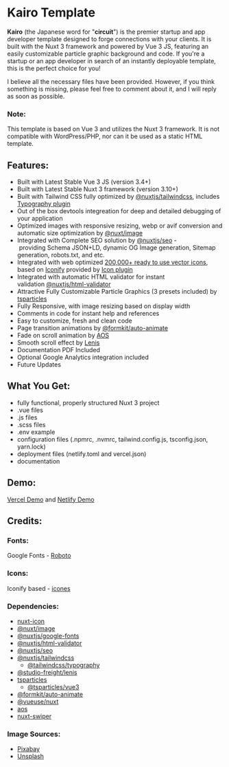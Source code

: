 # Kairo Template

**Kairo** (the Japanese word for "**circuit**") is the premier startup and app developer template designed to forge connections with your clients. It is built with the Nuxt 3 framework and powered by Vue 3 JS, featuring an easily customizable particle graphic background and code. If you're a startup or an app developer in search of an instantly deployable template, this is the perfect choice for you!

I believe all the necessary files have been provided. However, if you think something is missing, please feel free to comment about it, and I will reply as soon as possible.

### **Note:**

This template is based on Vue 3 and utilizes the Nuxt 3 framework. It is not compatible with WordPress/PHP, nor can it be used as a static HTML template.

## **Features:**

*   Built with Latest Stable Vue 3 JS (version 3.4+)
*   Built with Latest Stable Nuxt 3 framework (version 3.10+)
*   Built with Tailwind CSS fully optimized by [@nuxtjs/tailwindcss](https://tailwindcss.nuxtjs.org/), includes [Typography plugin](https://tailwindcss.com/docs/typography-plugin)
*   Out of the box devtools integreation for deep and detailed debugging of your application
*   Optimized images with responsive resizing, webp or avif conversion and automatic size optimization by [@nuxt/image](https://image.nuxt.com/)
*   Integrated with Complete SEO solution by [@nuxtjs/seo](https://nuxtseo.com/) - providing Schema JSON+LD, dynamic OG Image generation, Sitemap generation, robots.txt, and etc.
*   Integrated with web optimized [200,000+ ready to use vector icons](https://icones.js.org/), based on [Iconify](https://iconify.design/) provided by [Icon plugin](https://nuxt.com/modules/icon)
*   Integrated with automatic HTML validator for instant validation [@nuxtjs/html-validator](https://html-validator.nuxtjs.org/)
*   Attractive Fully Customizable Particle Graphics (3 presets included) by [tsparticles](https://particles.js.org/samples/index.html#Parallax)
*   Fully Responsive, with image resizing based on display width
*   Comments in code for instant help and references
*   Easy to customize, fresh and clean code
*   Page transition animations by [@formkit/auto-animate](https://nuxt.com/modules/auto-animate)
*   Fade on scroll animation by [AOS](https://michalsnik.github.io/aos/)
*   Smooth scroll effect by [Lenis](https://lenis.studiofreight.com/)
*   Documentation PDF Included
*   Optional Google Analytics integration included
*   Future Updates

## **What You Get:**

*   fully functional, properly structured Nuxt 3 project
*   .vue files
*   .js files
*   .scss files
*   .env example
*   configuration files (.npmrc, .nvmrc, tailwind.config.js, tsconfig.json, yarn.lock)
*   deployment files (netlify.toml and vercel.json)
*   documentation

## **Demo:**

[Vercel Demo](https://kairo-template.vercel.app/) and [Netlify Demo](https://kairo-template.netlify.app/)

## **Credits:**

### **Fonts:**
Google Fonts - [Roboto](https://fonts.google.com/specimen/Roboto)

### **Icons:**
Iconify based - [icones](https://icones.js.org/)

### **Dependencies:**
*   [nuxt-icon](https://nuxt.com/modules/icon)
*   [@nuxt/image](https://image.nuxt.com/)
*   [@nuxtjs/google-fonts](https://google-fonts.nuxtjs.org/)
*   [@nuxtjs/html-validator](https://html-validator.nuxtjs.org/)
*   [@nuxtjs/seo](https://nuxtseo.com/)
*   [@nuxtjs/tailwindcss](https://tailwindcss.nuxtjs.org/)
    *   [@tailwindcss/typography](https://tailwindcss.com/docs/typography-plugin)
*   [@studio-freight/lenis](https://lenis.studiofreight.com/)
*   [tsparticles](https://particles.js.org/samples/index.html#Parallax)
    *   [@tsparticles/vue3](https://github.com/tsparticles/vue3)
*   [@formkit/auto-animate](https://nuxt.com/modules/auto-animate)
*   [@vueuse/nuxt](https://vueuse.org/nuxt/README.html)
*   [aos](https://michalsnik.github.io/aos/)
*   [nuxt-swiper](https://nuxt.com/modules/swiper)

### **Image Sources:**
*   [Pixabay](https://pixabay.com/)
*   [Unsplash](https://unsplash.com/)